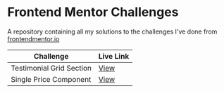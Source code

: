 # Frontend Mentor Challenges

A repository containing all my solutions to the challenges I've done from [frontendmentor.io](https://www.frontendmentor.io/)

| Challenge                | Live Link            |
| --------------------     | -------------------- |
| Testimonial Grid Section | [View](https://testimonial-grid-sec.netlify.app) |
| Single Price Component | [View](https://singleprice-compy.netlify.app) |
